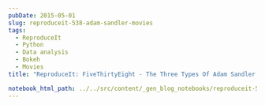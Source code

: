 ```yaml
---
pubDate: 2015-05-01
slug: reproduceit-538-adam-sandler-movies
tags:
  - ReproduceIt
  - Python
  - Data analysis
  - Bokeh
  - Movies
title: "ReproduceIt: FiveThirtyEight - The Three Types Of Adam Sandler Movies"

notebook_html_path: ../../src/content/_gen_blog_notebooks/reproduceit-538-adam-sandler-movies.html
---
```

